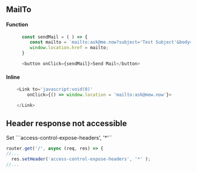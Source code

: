 ## MailTo 

#### Function
```js
      const sendMail = ( ) => {
         const mailto = `mailto:ask@me.now?subject='Test Subject'&body='Test Body'`
         window.location.href = mailto;
      }

      <button onClick={sendMail}>Send Mail</button>
```

#### Inline
```js
    <Link to='javascript:void(0)'
        onClick={() => window.location = 'mailto:ask@mew.now'}>

    </Link>
```




## Header response not accessible

Set ```access-control-expose-headers', '*'``

```js
router.get('/', async (req, res) => {
//...
  res.setHeader('access-control-expose-headers', '*' );
//...
```